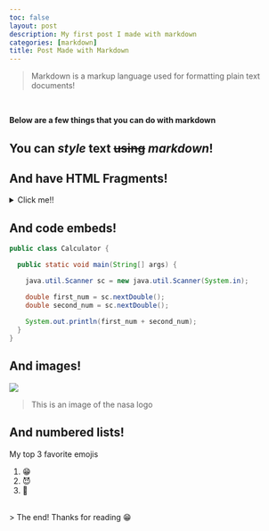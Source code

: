 ```yaml
---
toc: false
layout: post
description: My first post I made with markdown
categories: [markdown]
title: Post Made with Markdown
---
```

> Markdown is a markup language used for formatting plain text documents! 
<br>

**Below are a few things that you can do with markdown**

## You can *style* __text__ ~~using~~ *markdown*!


## And have HTML Fragments!
<details>
<summary>Click me!!</summary>
<table style="text-align: center;">
  <tr>
    <th>This is a table made in HTML!</th>
    <th>🤣</th>
  </tr>
  <tr>
    <td>😁</td>
    <td>🥺</td>
  </tr>
</table>
</details>

## And code embeds!
```java
public class Calculator {

  public static void main(String[] args) {

    java.util.Scanner sc = new java.util.Scanner(System.in);

    double first_num = sc.nextDouble();
    double second_num = sc.nextDouble();
    
    System.out.println(first_num + second_num);
  }
}
```

## And images!
![](https://www.nasa.gov/sites/default/files/thumbnails/image/s75-31690.jpeg)
> This is an image of the nasa logo

## And numbered lists!
My top 3 favorite emojis
1. 😁
2. 😈
3. 🥶

<br>
> The end! Thanks for reading 😁
